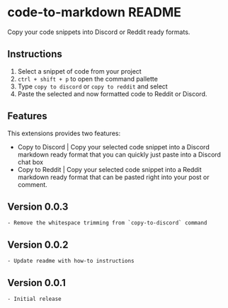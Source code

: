 # code-to-markdown README

Copy your code snippets into Discord or Reddit ready formats. 

## Instructions

1. Select a snippet of code from your project
2. `ctrl + shift + p` to open the command pallette
3. Type `copy to discord` or `copy to reddit` and select
4. Paste the selected and now formatted code to Reddit or Discord.

## Features

This extensions provides two features:
- Copy to Discord |  Copy your selected code snippet into a Discord markdown ready format that you can quickly just paste into a Discord chat box
- Copy to Reddit | Copy your selected code snippet into a Reddit markdown ready format that can be pasted right into your post or comment.

## Version 0.0.3
    - Remove the whitespace trimming from `copy-to-discord` command

## Version 0.0.2
    - Update readme with how-to instructions

## Version 0.0.1   
    - Initial release
